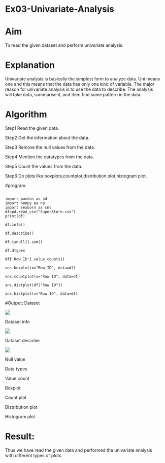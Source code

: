 # Ex03-Univariate-Analysis

# Aim
To read the given dataset and perform univariate analysis.

# Explanation
Univariate analysis is basically the simplest form to analyze data. Uni means one and this means that the data has only one kind of variable. The major reason for univariate analysis is to use the data to describe. The analysis will take data, summarise it, and then find some pattern in the data.

# Algorithm
Step1 Read the given data.

Step2 Get the information about the data.

Step3 Remove the null values from the data.

Step4 Mention the datatypes from the data.

Step5 Count the values from the data.

Step6 Do plots like boxplots,countplot,distribution plot,histogram plot.

#program:

```

import pandas as pd
import numpy as np
import seaborn as sns
df=pd.read_csv("SuperStore.csv")
print(df)

df.info()

df.describe()

df.isnull().sum()

df.dtypes

df['Row ID'].value_counts()

sns.boxplot(x="Row ID", data=df)

sns.countplot(x="Row ID", data=df)

sns.distplot(df["Row ID"])

sns.histplot(x="Row ID", data=df)

```
#Output:
Dataset 

![]("https://github.com/Hariharan5354/Ex03-Univariate-Analysis/blob/main/21.png")

Dataset info

![]("https://github.com/Hariharan5354/Ex03-Univariate-Analysis/blob/main/22.png")

Dataset describe

![]("https://github.com/Hariharan5354/Ex03-Univariate-Analysis/blob/main/21.png")

Null value

Data types

Value count

Boxplot

Count plot

Distribution plot

Histogram plot

# Result:
Thus we have read the given data and performed the univariate analysis with different types of plots.
